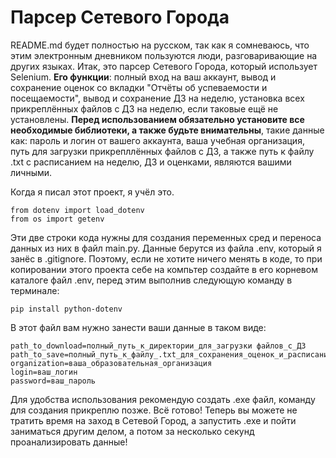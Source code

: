 #  Парсер Сетевого Города
README.md будет полностью на русском, так как я сомневаюсь, что этим электронным дневником пользуются люди, разговаривающие на других языках.
Итак, это парсер Сетевого Города, который использует Selenium. 
__Его функции__: полный вход на ваш аккаунт, вывод и сохранение оценок со вкладки "Отчёты об успеваемости и посещаемости", вывод и сохранение ДЗ на неделю, установка всех прикреплённых файлов с ДЗ на неделю, если таковые ещё не установлены. 
__Перед использованием обязательно установите все необходимые библиотеки, а также будьте внимательны__, такие данные как: пароль и логин от вашего аккаунта, ваша учебная организация, путь для загрузки прикрепллённых файлов с ДЗ, а также путь к файлу .txt с расписанием на неделю, ДЗ и оценками, являются вашими личными.

Когда я писал этот проект, я учёл это.
>
    from dotenv import load_dotenv
    from os import getenv   
>
Эти две строки кода нужны для создания переменных сред и переноса данных из них в файл main.py. 
Данные берутся из файла .env, который я занёс в .gitignore. Поэтому, если не хотите ничего менять в коде, то при копировании этого проекта себе на компьтер создайте в его корневом каталоге файл .env, перед этим выполнив следующую команду в терминале:
>
    pip install python-dotenv
>
В этот файл вам нужно занести ваши данные в таком виде:
> 
    path_to_download=полный_путь_к_директории_для_загрузки файлов_с_ДЗ
    path_to_save=полный_путь_к_файлу_.txt_для_сохранения_оценок_и_расписания_на_неделю
    organization=ваша_образовательная_организация
    login=ваш_логин
    password=ваш_пароль
>
Для удобства использования рекомендую создать .exe файл, команду для создания прикреплю позже.
Всё готово! Теперь вы можете не тратить время на заход в Сетевой Город, а запустить .exe и пойти заниматься другим делом, а потом за несколько секунд проанализировать данные!